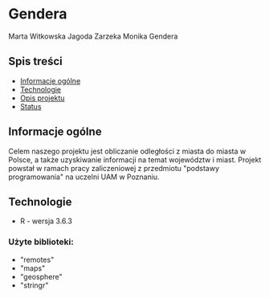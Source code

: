 # Gendera
Marta Witkowska
Jagoda Zarzeka
Monika Gendera

## Spis treści
* [Informacje ogólne](#informacje-ogólne)
* [Technologie](#technologie)
* [Opis projektu](#opis-projektu)
* [Status](#status)

## Informacje ogólne
Celem naszego projektu jest obliczanie odległości z miasta do miasta w Polsce, a także uzyskiwanie informacji na temat województw i miast. Projekt powstał w ramach pracy zaliczeniowej z przedmiotu "podstawy programowania" na uczelni UAM w Poznaniu.

## Technologie
* R - wersja 3.6.3

### Użyte biblioteki:
* "remotes"
* "maps"
* "geosphere"
* "stringr"

